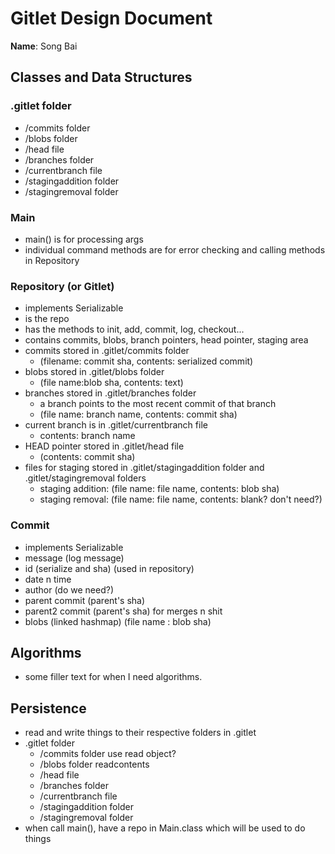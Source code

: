 # Gitlet Design Document

**Name**: Song Bai


## Classes and Data Structures

### .gitlet folder
* /commits folder
* /blobs folder
* /head file
* /branches folder
* /currentbranch file
* /stagingaddition folder
* /stagingremoval folder

### Main
* main() is for processing args
* individual command methods are for error checking and calling methods in Repository

### Repository (or Gitlet)
* implements Serializable
* is the repo
* has the methods to init, add, commit, log, checkout...
* contains commits, blobs, branch pointers, head pointer, staging area
* commits stored in .gitlet/commits folder
  * (filename: commit sha, contents: serialized commit)
* blobs stored in .gitlet/blobs folder
  * (file name:blob sha, contents: text) 
* branches stored in .gitlet/branches folder
  * a branch points to the most recent commit of that branch
  * (file name: branch name, contents: commit sha)
* current branch is in .gitlet/currentbranch file
  * contents: branch name
* HEAD pointer stored in .gitlet/head file
  * (contents: commit sha)
* files for staging stored in .gitlet/stagingaddition folder and .gitlet/stagingremoval folders
  * staging addition: (file name: file name, contents: blob sha)
  * staging removal: (file name: file name, contents: blank? don't need?)

### Commit 
* implements Serializable
* message (log message)
* id (serialize and sha) (used in repository)
* date n time
* author (do we need?)
* parent commit (parent's sha)
* parent2 commit (parent's sha) for merges n shit
* blobs (linked hashmap) (file name : blob sha)


## Algorithms
* some filler text for when I need algorithms.


## Persistence
* read and write things to their respective folders in .gitlet
* .gitlet folder
  * /commits folder use read object?
  * /blobs folder readcontents
  * /head file
  * /branches folder
  * /currentbranch file
  * /stagingaddition folder
  * /stagingremoval folder
* when call main(), have a repo in Main.class which will be used to do things


